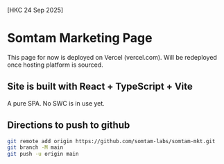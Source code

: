 [HKC 24 Sep 2025] 
# Somtam Marketing Page 
This page for now is deployed on Vercel (vercel.com). Will be redeployed once hosting platform is sourced.

## Site is built with React + TypeScript + Vite

A pure SPA. No SWC is in use yet.

## Directions to push to github

``` bash
git remote add origin https://github.com/somtam-labs/somtam-mkt.git
git branch -M main
git push -u origin main
```


